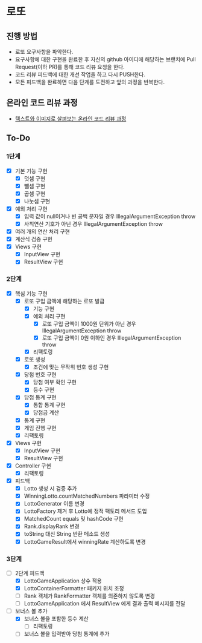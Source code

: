 # 로또
## 진행 방법
* 로또 요구사항을 파악한다.
* 요구사항에 대한 구현을 완료한 후 자신의 github 아이디에 해당하는 브랜치에 Pull Request(이하 PR)를 통해 코드 리뷰 요청을 한다.
* 코드 리뷰 피드백에 대한 개선 작업을 하고 다시 PUSH한다.
* 모든 피드백을 완료하면 다음 단계를 도전하고 앞의 과정을 반복한다.

## 온라인 코드 리뷰 과정
* [텍스트와 이미지로 살펴보는 온라인 코드 리뷰 과정](https://github.com/next-step/nextstep-docs/tree/master/codereview)

## To-Do
### 1단계
- [x] 기본 기능 구현
  - [x] 덧셈 구현
  - [x] 뺄셈 구현
  - [x] 곱셈 구현
  - [x] 나눗셈 구현
- [x] 예외 처리 구현
  - [x] 입력 값이 null이거나 빈 공백 문자일 경우 IllegalArgumentException throw
  - [x] 사칙연산 기호가 아닌 경우 IllegalArgumentException throw
- [x] 여러 개의 연산 처리 구현
- [x] 계산식 검증 구현
- [x] Views 구현
  - [x] InputView 구현
  - [x] ResultView 구현
### 2단계
- [x] 핵심 기능 구현
  - [x] 로또 구입 금액에 해당하는 로또 발급
    - [x] 기능 구현
    - [x] 예외 처리 구현
      - [x] 로또 구입 금액이 1000원 단위가 아닌 경우 IllegalArgumentException throw
      - [x] 로또 구입 금액이 0원 이하인 경우 IllegalArgumentException throw
    - [x] 리팩토링
  - [x] 로또 생성
    - [x] 조건에 맞는 무작위 번호 생성 구현
  - [x] 당첨 번호 구현
    - [x] 당첨 여부 확인 구현
    - [x] 등수 구현
  - [x] 당첨 통계 구현
    - [x] 통합 통계 구현
    - [x] 당첨금 계산
  - [x] 통계 구현
  - [x] 게임 진행 구현
  - [x] 리팩토링
- [x] Views 구현
  - [x] InputView 구현
  - [x] ResultView 구현
- [x] Controller 구현
  - [x] 리팩토링
- [x] 피드백
  - [x] Lotto 생성 시 검증 추가
  - [x] WinningLotto.countMatchedNumbers 파라미터 수정
  - [x] LottoGenerator 이름 변경
  - [x] LottoFactory 제거 후 Lotto에 정적 팩토리 메서드 도입
  - [x] MatchedCount equals 및 hashCode 구현
  - [x] Rank.displayRank 변경
  - [x] toString 대신 String 반환 메소드 생성
  - [x] LottoGameResult에서 winningRate 계산하도록 변경
### 3단계
- [ ] 2단계 피드백
  - [x] LottoGameApplication 상수 적용
  - [x] LottoContainerFormatter 패키지 위치 조정
  - [ ] Rank 객체가 RankFormatter 객체를 의존하지 않도록 변경
  - [ ] LottoGameApplication 에서 ResultView 에게 결과 출력 메시지를 전달
- [ ] 보너스 볼 추가
  - [x] 보너스 볼을 포함한 등수 계산
    - [ ] 리팩토링
  - [ ] 보너스 볼을 입력받아 당첨 통계에 추가
